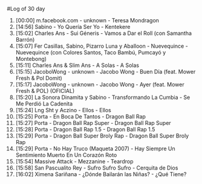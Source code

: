 #Log of 30 day

1. [00:00] m.facebook.com - unknown - Teresa Mondragon
1. [14:56] Sabino - Yo Quería Ser Yo - Kentekere
1. [15:02] Charles Ans - Sui Géneris - Vamos a Dar el Roll (con Samantha Barrón)
1. [15:07] Fer Casillas, Sabino, Pizarro Luna y Aballoon - Nuevequince - Nuevequince (con Colores Santos, Taco Bambú, Pumcayó y Montebong)
1. [15:11] Charles Ans & Slim Ans - A Solas - A Solas
1. [15:15] JacoboWong - unknown - Jacobo Wong - Buen Día (feat. Mower Fresh & Pol Domit)
1. [15:17] JacoboWong - unknown - Jacobo Wong - Ayer (feat. Mower Fresh & POL) (OFICIAL)
1. [15:20] La Sonora Dinamita y Sabino - Transformando La Cumbia - Se Me Perdió La Cadenita
1. [15:24] Lng Sht y Aczino - Ellos - Ellos
1. [15:25] Porta - En Boca De Tantos - Dragon Ball Rap
1. [15:27] Porta - Dragon Ball Rap Super - Dragon Ball Rap Super
1. [15:28] Porta - Dragon Ball Rap 1.5 - Dragon Ball Rap 1.5
1. [15:29] Porta - Dragon Ball Super Broly Rap - Dragon Ball Super Broly Rap
1. [15:29] Porta - No Hay Truco (Maqueta 2007) - Hay Siempre Un Sentimiento Muerto En Un Corazón Roto
1. [15:54] Massive Attack - Mezzanine - Teardrop
1. [15:58] San Pascualito Rey - Sufro Sufro Sufro - Cerquita de Dios
1. [16:02] Ximena Sariñana - ¿Dónde Bailarán las Niñas? - ¿Qué Tiene?
